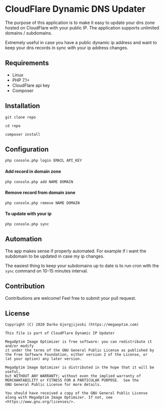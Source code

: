 # CloudFlare Dynamic DNS Updater

The purpose of this application is to make it easy to update your dns zone hosted on CloudFlare with your public IP. The application supports unlimited domains / subdomains.

Extremely useful in case you have a public dynamic ip address and want to keep your dns records in sync with your ip address changes.

## Requirements

* Linux
* PHP 7.1+
* CloudFlare api key
* Composer

## Installation

`git clone repo`

`cd repo`

`composer install`

## Configuration

`php console.php login EMAIL API_KEY`

#### Add record in domain zone

`php console.php add NAME DOMAIN`

#### Remove record from domain zone

`php console.php remove NAME DOMAIN`

#### To update with your ip

`php console.php sync`

## Automation

The app makes sense if properly automated. For example if i want the subdomain to be updated in case my ip changes. 

The easiest thing to keep your subdomains up to date is to run cron with the `sync` command on 10-15 minutes interval.


## Contribution

Contributions are welcome! Feel free to submit your pull request.

## License

```
Copyright (C) 2020 Darko Gjorgjijoski (https://megaoptim.com)

This file is part of CloudFlare Dynamic IP Updater

MegaOptim Image Optimizer is free software: you can redistribute it and/or modify
it under the terms of the GNU General Public License as published by
the Free Software Foundation, either version 2 of the License, or
(at your option) any later version.

MegaOptim Image Optimizer is distributed in the hope that it will be useful,
but WITHOUT ANY WARRANTY; without even the implied warranty of
MERCHANTABILITY or FITNESS FOR A PARTICULAR PURPOSE.  See the
GNU General Public License for more details.

You should have received a copy of the GNU General Public License
along with MegaOptim Image Optimizer. If not, see <https://www.gnu.org/licenses/>.
```
